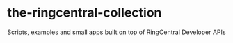 # the-ringcentral-collection
Scripts, examples and small apps built on top of RingCentral Developer APIs

